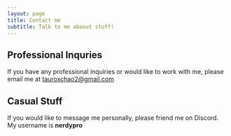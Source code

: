 ```yaml
---
layout: page
title: Contact me
subtitle: Talk to me aboout stuff!
---
```


## Professional Inquries

If you have any professional inquiries or would like to work with me, please email me at tauroxchao2@gmail.com

## Casual Stuff

If you would like to message me personally, please friend me on Discord. My username is **nerdypro**
